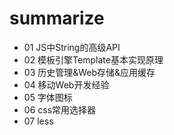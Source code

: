 # summarize

*   01 JS中String的高级API
*   02 模板引擎Template基本实现原理
*   03 历史管理&Web存储&应用缓存
*   04 移动Web开发经验
*   05 字体图标
*   06 css常用选择器
*   07 less
